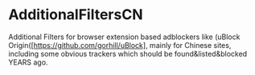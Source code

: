 # AdditionalFiltersCN
Additional Filters for browser extension based adblockers like (uBlock Origin([https://github.com/gorhill/uBlock], mainly for Chinese sites, including some obvious trackers which should be found&amp;listed&amp;blocked YEARS ago.
